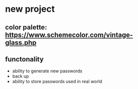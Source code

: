 # new project

## color palette: https://www.schemecolor.com/vintage-glass.php

## functonality
- ability to generate new passwords
- back up
- ability to store passwords used in real world